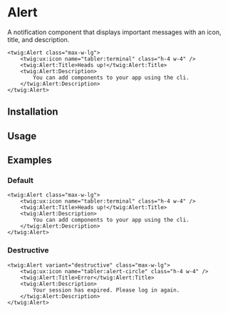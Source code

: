 # Alert

A notification component that displays important messages with an icon, title, and description.

```twig {"preview":true}
<twig:Alert class="max-w-lg">
    <twig:ux:icon name="tabler:terminal" class="h-4 w-4" />
    <twig:Alert:Title>Heads up!</twig:Alert:Title>
    <twig:Alert:Description>
        You can add components to your app using the cli.
    </twig:Alert:Description>
</twig:Alert>
```

## Installation

<!-- Placeholder: Installation -->

## Usage

<!-- Placeholder: Usage -->

## Examples

### Default

```twig {"preview":true}
<twig:Alert class="max-w-lg">
    <twig:ux:icon name="tabler:terminal" class="h-4 w-4" />
    <twig:Alert:Title>Heads up!</twig:Alert:Title>
    <twig:Alert:Description>
        You can add components to your app using the cli.
    </twig:Alert:Description>
</twig:Alert>
```

### Destructive

```twig {"preview":true}
<twig:Alert variant="destructive" class="max-w-lg">
    <twig:ux:icon name="tabler:alert-circle" class="h-4 w-4" />
    <twig:Alert:Title>Error</twig:Alert:Title>
    <twig:Alert:Description>
        Your session has expired. Please log in again.
    </twig:Alert:Description>
</twig:Alert>
```
